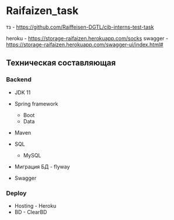 # Raifaizen_task

тз - https://github.com/Raiffeisen-DGTL/cib-interns-test-task

heroku - https://storage-raifaizen.herokuapp.com/socks
swagger - https://storage-raifaizen.herokuapp.com/swagger-ui/index.html#

## Техническая составляющая
### Backend

* JDK 11

* Spring framework
  * Boot
  * Data
  
* Maven

* SQL
  * MySQL
 
* Миграция БД - flyway

* Swagger

### Deploy

* Hosting - Heroku  
* BD - ClearBD

